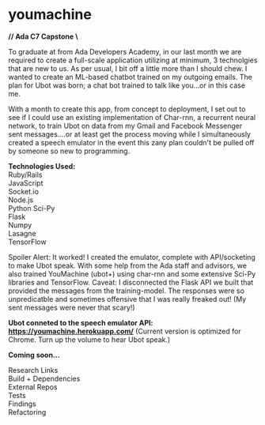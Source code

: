 # youmachine
**// Ada C7 Capstone \\**    

To graduate at from Ada Developers Academy, in our last month we are required to create a full-scale application utilizing at minimum, 3 technolgies that are new to us. As per usual, I bit off a little more than I should chew. I wanted to create an ML-based chatbot trained on my outgoing emails. The plan for Ubot was born; a chat bot trained to talk like you...or in this case me.     

With a month to create this app, from concept to deployment, I set out to see if I could use an existing implementation of Char-rnn, a recurrent neural network, to train Ubot on data from my Gmail and Facebook Messenger sent messages....or at least get the process moving while I simultaneously created a speech emulator in the event this zany plan couldn't be pulled off by someone so new to programming.   

**Technologies Used:**  
Ruby/Rails  
JavaScript  
Socket.io  
Node.js  
Python
Sci-Py  
Flask  
Numpy  
Lasagne  
TensorFlow  

Spoiler Alert: It worked! I created the emulator, complete with API/socketing to make Ubot speak. With some help from the Ada staff and advisors, we also trained YouMachine (ubot+) using char-rnn and some extensive Sci-Py libraries and TensorFlow. 
Caveat: I disconnected the Flask API we built that provided the messages from the training-model. The responses were so unpredicatble and sometimes offensive that I was really freaked out! (My sent messages were never that scary!)  

**Ubot conneted to the speech emulator API: https://youmachine.herokuapp.com/**  (Current version is optimized for Chrome. Turn up the volume to hear Ubot speak.)

**Coming soon...**

Research Links  
Build + Dependencies  
External Repos  
Tests  
Findings  
Refactoring  


